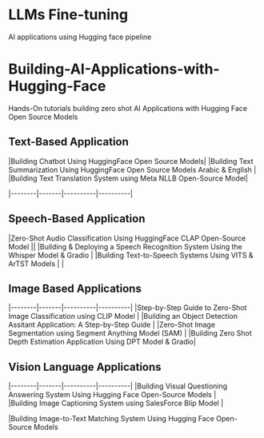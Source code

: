 # LLMs Fine-tuning
AI applications using Hugging face pipeline 

# Building-AI-Applications-with-Hugging-Face
Hands-On tutorials building zero shot AI Applications with Hugging Face Open Source Models  



## Text-Based Application ##


|Building Chatbot Using HuggingFace Open Source Models| 
|Building Text Summarization Using HuggingFace Open Source Models Arabic & English | 
|Building Text Translation System using Meta NLLB Open-Source Model| 

|--------|-------|----------|----------|


## Speech-Based Application ## 


|Zero-Shot Audio Classification Using HuggingFace CLAP Open-Source Model ||
|Building & Deploying a Speech Recognition System Using the Whisper Model & Gradio  |
|Building Text-to-Speech Systems Using VITS & ArTST Models | |

## Image Based Applications ## 

|--------|-------|----------|----------|
|Step-by-Step Guide to Zero-Shot Image Classification using CLIP Model | 
|Building an Object Detection Assitant Application: A Step-by-Step Guide |
|Zero-Shot Image Segmentation using Segment Anything Model (SAM) | 
|Building Zero Shot Depth Estimation Application Using DPT Model & Gradio| 

## Vision Language Applications ##

|--------|-------|----------|----------|
|Building Visual Questioning Answering System Using Hugging Face Open-Source Models |  
|Building Image Captioning System using SalesForce Blip Model |

|Building Image-to-Text Matching System Using Hugging Face Open-Source Models 
